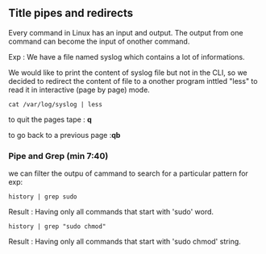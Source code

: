 ## Title pipes and redirects

Every command in Linux has an input and output. The output from one command can become the input of onother command.

Exp : We have a file named syslog which contains a lot of informations.

We would like to print the content of syslog file but not in the CLI, so we decided to redirect the content of file to a onother program inttled "less" to read it in interactive (page by page) mode.

 ``` cat /var/log/syslog | less ```

to quit the pages tape : **q**

to go back to a previous page :**qb**

### Pipe and Grep (min 7:40)

we can filter the outpu of cammand to search for a particular pattern for exp:

```history | grep sudo```

Result  : Having only all commands that start with 'sudo' word. 

``` history | grep "sudo chmod" ```

Result  : Having only all commands that start with 'sudo chmod' string.
